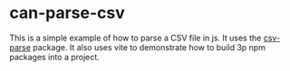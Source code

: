 # can-parse-csv

This is a simple example of how to parse a CSV file in js. It uses the [csv-parse](https://www.npmjs.com/package/csv-parse) package. It also uses vite to demonstrate how to build 3p npm packages into a project.

